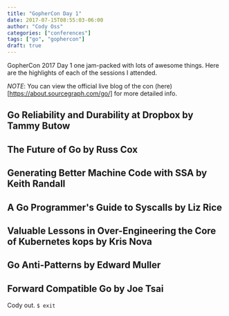 ```yaml
---
title: "GopherCon Day 1"
date: 2017-07-15T08:55:03-06:00
author: "Cody Oss"
categories: ["conferences"]
tags: ["go", "gophercon"]
draft: true
---
```


GopherCon 2017 Day 1 one jam-packed with lots of awesome things. Here are the highlights of each of the sessions I
attended.

*NOTE*: You can view the official live blog of the con (here)[https://about.sourcegraph.com/go/] for more detailed info.

## Go Reliability and Durability at Dropbox by Tammy Butow

## The Future of Go by Russ Cox

## Generating Better Machine Code with SSA by Keith Randall

## A Go Programmer's Guide to Syscalls by Liz Rice

## Valuable Lessons in Over-Engineering the Core of Kubernetes kops by Kris Nova

## Go Anti-Patterns by Edward Muller

## Forward Compatible Go by Joe Tsai


Cody out. `$ exit`